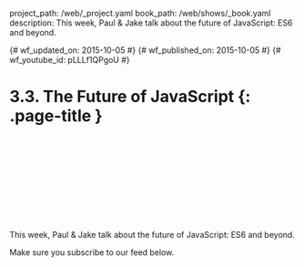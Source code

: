 project_path: /web/_project.yaml book_path: /web/shows/_book.yaml description: This week, Paul & Jake talk about the future of JavaScript: ES6 and beyond.

{# wf_updated_on: 2015-10-05 #} {# wf_published_on: 2015-10-05 #} {# wf_youtube_id: pLLLf1QPgoU #}

# 3.3. The Future of JavaScript {: .page-title }

<div class="video-wrapper">
  <iframe class="devsite-embedded-youtube-video" data-video-id="pLLLf1QPgoU"
          data-autohide="1" data-showinfo="0" frameborder="0" allowfullscreen>
  </iframe>
</div>

This week, Paul & Jake talk about the future of JavaScript: ES6 and beyond.

Make sure you subscribe to our feed below.